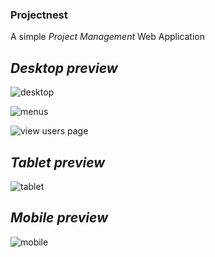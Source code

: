 ### Projectnest

A simple *Project Management* Web Application

## *Desktop preview*

![desktop](https://github.com/projectfinalaudio/projectnest/blob/admin_dashboard/previews/admin%20dashboard.png?raw=true)

![menus](https://github.com/projectfinalaudio/projectnest/blob/admin_dashboard/previews/admin%20dashboard%20menus.png?raw=true)

![view users page](https://github.com/projectfinalaudio/projectnest/blob/admin_dashboard/previews/admin(active%20users).PNG?raw=true)

## *Tablet preview*

![tablet](https://github.com/projectfinalaudio/projectnest/blob/admin_dashboard/previews/admin%20dashboard(tablet%20view).png?raw=true)

## *Mobile preview*

![mobile](https://github.com/projectfinalaudio/projectnest/blob/admin_dashboard/previews/admin%20dashboard(mobile%20view).png?raw=true)
